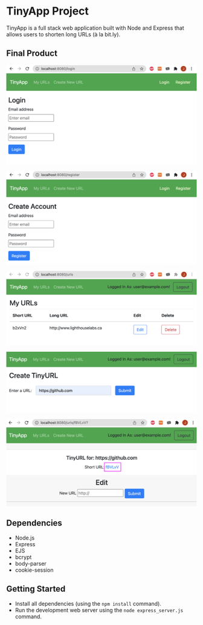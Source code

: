 # TinyApp Project

TinyApp is a full stack web application built with Node and Express that allows users to shorten long URLs (à la bit.ly).

## Final Product

!["screenshot of login page"](https://github.com/Erica-jihyeon/tinyapp/blob/master/docs/login.png)

!["screenshot of register page"](https://github.com/Erica-jihyeon/tinyapp/blob/master/docs/register.png)

!["screenshot of urls page"](https://github.com/Erica-jihyeon/tinyapp/blob/master/docs/your%20own%20url.png)

!["screenshot of create short url page"](https://github.com/Erica-jihyeon/tinyapp/blob/master/docs/create%20short%20url.png)

!["screenshot of edit & link page"](https://github.com/Erica-jihyeon/tinyapp/blob/master/docs/edit%20url%20or%20link%20to%20origin%202.png)

## Dependencies

- Node.js
- Express
- EJS
- bcrypt
- body-parser
- cookie-session

## Getting Started

- Install all dependencies (using the `npm install` command).
- Run the development web server using the `node express_server.js` command.
